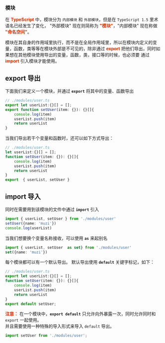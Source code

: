 ### 模块
在 **<font color="#d63200">TypeScript</font>** 中，模块分为 ```内部模块``` 和 ```外部模块```，但是在 ```TypeScript 1.5``` 里术语名已经发生了变化， "外部模块" 现在则简称为 **<font color="#d63200">"模块"</font>**，"内部模块" 现在称做 **<font color="#d63200">"命名空间"</font>**。

模块在其自身的作用域里执行，而不是在全局作用域里，所以在模块内定义的变量，函数，类等等在模块外部是不可见的，除非通过 **<font color="#d63200">export</font>** 把他们导出，同时如果想在其他模块使用导出的变量，函数，类，接口等的时候，也必须要 通过 **<font color="#d63200">import</font>** 引入模块才能使用。 

## export 导出 
下面我们来定义一个模块，并通过 **```export```** 将其中的变量、函数导出
```ts
// ./modules/user.ts 
export let userList:{}[] = [];
export function setUser(item: {}): {}[]{
    console.log(item)
    userList.push(item)
    return userList 
} 
```
当我们导出若干个变量和函数时，还可以如下方式导出：
```ts
// ./modules/user.ts 
let userList:{}[] = [];
function setUser(item: {}): {}[]{
    console.log(item)
    userList.push(item)
    return userList 
}
export  { userList, setUser }
```
## import 导入 
同时在需要用到该模块的文件中通过 **```import```** 引入
```ts 
import { userList, setUser } from './modules/user'
setUser({name: 'muzi'})
console.log(userList)  
```
当我们想要换个变量名称接收，可以使用 **```as```** 来起别名
```ts 
import { userList, setUser  as set} from './modules/user'
set({name: 'muzi'})
``` 
每个模块都可以有一个默认导出。 默认导出使用 **```default```** 关键字标记，如下：
```ts 
// ./modules/user.ts 
export let userList:{}[] = [];
function setUser(item: {}): {}[]{
    console.log(item)
    userList.push(item)
    return userList 
}
export default setUser;
```  
**<font color="#d63200">注意：</font>** 在一个模块中，**```export default```** 只允许向外暴露一次，同时允许同时和 ```export``` 一起使用。           
并且需要使用一种特殊的导入形式来导入 ```default``` 导出。
```ts 
import setUser from './modules/user'; 
``` 
